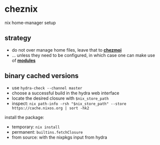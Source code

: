 # cheznix
nix home-manager setup

## strategy
- do not over manage home files,
  leave that to [**chezmoi**](https://github.com/bryango/cheznous)
- ... unless they need to be configured,
  in which case one can make use of [**modules**](./modules/)

## binary cached versions

- use `hydra-check --channel master`
- choose a successful build in the hydra web interface
- locate the desired closure with `$nix_store_path`
- inspect: `nix path-info -rsh "$nix_store_path" --store https://cache.nixos.org | sort -hk2`

install the package:
- temporary: `nix install`
- permanent: `builtins.fetchClosure`
- from source: with the nixpkgs input from hydra
